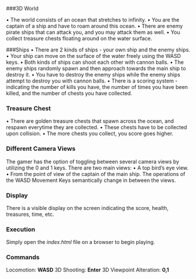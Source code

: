 
###3D World

• The world consists of an ocean that stretches to infinity.
• You are the captain of a ship and have to roam around this ocean.
• There are enemy pirate ships that can attack you, and you may attack them as well.
• You collect treasure chests floating around on the water surface.

###Ships
• There are 2 kinds of ships - your own ship and the enemy ships.
• Your ship can move on the surface of the water freely using the WASD keys.
• Both kinds of ships can shoot each other with cannon balls.
• The enemy ships randomly spawn and then approach towards the main ship to destroy it.
• You have to destroy the enemy ships while the enemy ships attempt to destroy you with cannon balls.
• There is a scoring system - indicating the number of kills you have, the number of times you have been killed, and the number of chests you have collected.


### Treasure Chest
• There are golden treasure chests that spawn across the ocean, and respawn everytime they are collected.
• These chests have to be collected upon collision.
• The more chests you collect, you score goes higher.


### Different Camera Views
The gamer has the option of toggling between several camera views by utilizing the  0 and 1 keys.
There are two main views:
• A top bird’s eye view.
• From the point of view of the captain of the main ship.
The operations of the WASD Movement Keys semantically change in between the views.

### Display
There is a visible display on the screen indicating the score, health, treasures, time, etc.

### Execution

Simply open the *index.html* file on a browser to begin playing.

### Commands

Locomotion: **WASD**
3D Shooting: **Enter**
3D Viewpoint Alteration: **0,1**

